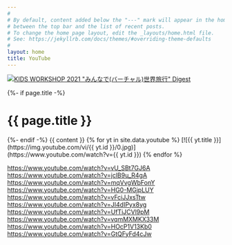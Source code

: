 ```yaml
---
#
# By default, content added below the "---" mark will appear in the home page
# between the top bar and the list of recent posts.
# To change the home page layout, edit the _layouts/home.html file.
# See: https://jekyllrb.com/docs/themes/#overriding-theme-defaults
#
layout: home
title: YouTube
---
```


[![KIDS WORKSHOP 2021 "みんなで(バーチャル)世界旅行" Digest](https://img.youtube.com/vi/UcuHIW3HGP4/0.jpg)](https://www.youtube.com/watch?v=UcuHIW3HGP4)

<div class="YouTube">
{%- if page.title -%}
<h1 class="page-heading">{{ page.title }}</h1>
{%- endif -%}
{{ content }}
{% for yt in site.data.youtube %}
[![{{ yt.title }}](https://img.youtube.com/vi/{{ yt.id }}/0.jpg)](https://www.youtube.com/watch?v={{ yt.id }})
{% endfor %}
</div>

https://www.youtube.com/watch?v=vU_SBt7GJ6A
https://www.youtube.com/watch?v=jclB9u_R4gA
https://www.youtube.com/watch?v=mqVvgWbFonY
https://www.youtube.com/watch?v=HG0-MGjpLUY
https://www.youtube.com/watch?v=vFciJJxsTtw
https://www.youtube.com/watch?v=JI4dIPyx8yg
https://www.youtube.com/watch?v=UfTiJCVl9pM
https://www.youtube.com/watch?v=vqmMXMKX33M
https://www.youtube.com/watch?v=HOcP1V13Kb0
https://www.youtube.com/watch?v=GtQFyFd4cJw
